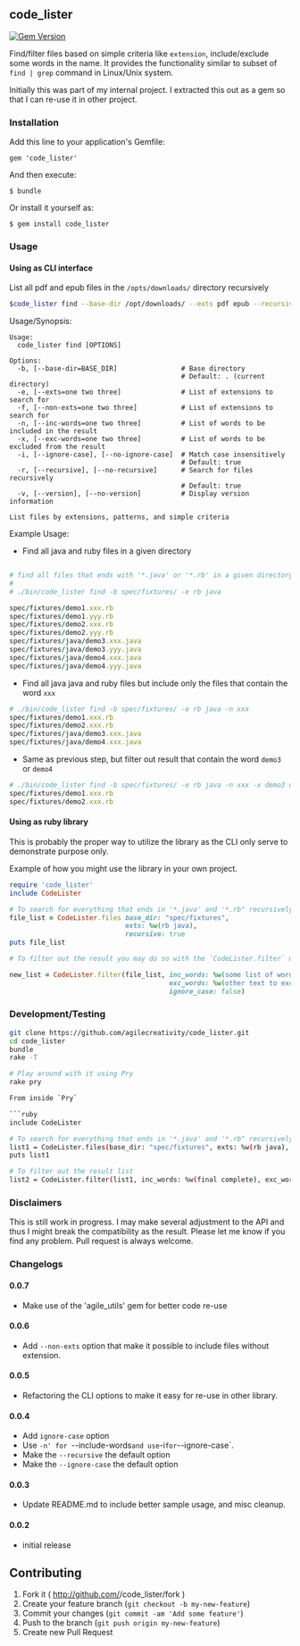 ## code_lister

[![Gem Version](https://badge.fury.io/rb/code_lister.svg)](http://badge.fury.io/rb/code_lister)

Find/filter files based on simple criteria like `extension`, include/exclude some words in the name.
It provides the functionality similar to subset of `find | grep` command in Linux/Unix system.

Initially this was part of my internal project. I extracted this out as a gem so
that I can re-use it in other project.

### Installation

Add this line to your application's Gemfile:

    gem 'code_lister'

And then execute:

    $ bundle

Or install it yourself as:

    $ gem install code_lister

### Usage

#### Using as CLI interface

List all pdf and epub files in the `/opts/downloads/` directory recursively

```sh
$code_lister find --base-dir /opt/downloads/ --exts pdf epub --recursive
```

Usage/Synopsis:

```
Usage:
  code_lister find [OPTIONS]

Options:
  -b, [--base-dir=BASE_DIR]                # Base directory
                                           # Default: . (current directory)
  -e, [--exts=one two three]               # List of extensions to search for
  -f, [--non-exts=one two three]           # List of extensions to search for
  -n, [--inc-words=one two three]          # List of words to be included in the result
  -x, [--exc-words=one two three]          # List of words to be excluded from the result
  -i, [--ignore-case], [--no-ignore-case]  # Match case insensitively
                                           # Default: true
  -r, [--recursive], [--no-recursive]      # Search for files recursively
                                           # Default: true
  -v, [--version], [--no-version]          # Display version information

List files by extensions, patterns, and simple criteria
```

Example Usage:

- Find all java and ruby files in a given directory

```ruby

# find all files that ends with '*.java' or '*.rb' in a given directory
#
# ./bin/code_lister find -b spec/fixtures/ -e rb java

spec/fixtures/demo1.xxx.rb
spec/fixtures/demo1.yyy.rb
spec/fixtures/demo2.xxx.rb
spec/fixtures/demo2.yyy.rb
spec/fixtures/java/demo3.xxx.java
spec/fixtures/java/demo3.yyy.java
spec/fixtures/java/demo4.xxx.java
spec/fixtures/java/demo4.yyy.java
```

- Find all java java and ruby files but include only the files that contain the word `xxx`

```ruby
# ./bin/code_lister find -b spec/fixtures/ -e rb java -n xxx
spec/fixtures/demo1.xxx.rb
spec/fixtures/demo2.xxx.rb
spec/fixtures/java/demo3.xxx.java
spec/fixtures/java/demo4.xxx.java
```

- Same as previous step, but filter out result that contain the word `demo3` or `demo4`

```ruby
# ./bin/code_lister find -b spec/fixtures/ -e rb java -n xxx -x demo3 demo4
spec/fixtures/demo1.xxx.rb
spec/fixtures/demo2.xxx.rb
```

#### Using as ruby library

This is probably the proper way to utilize the library as the CLI only serve to
demonstrate purpose only.

Example of how you might use the library in your own project.

```ruby
require 'code_lister'
include CodeLister

# To search for everything that ends in '*.java' and '*.rb" recursively
file_list = CodeLister.files base_dir: "spec/fixtures",
                             exts: %w(rb java),
                             recursive: true
puts file_list

# To filter out the result you may do so with the `CodeLister.filter` method

new_list = CodeLister.filter(file_list, inc_words: %w(some list of word),
                                        exc_words: %w(other text to excluded),
                                        ignore_case: false)

```

### Development/Testing

```sh
git clone https://github.com/agilecreativity/code_lister.git
cd code_lister
bundle
rake -T

# Play around with it using Pry
rake pry

From inside `Pry`

```ruby
include CodeLister

# To search for everything that ends in '*.java' and '*.rb" recursively
list1 = CodeLister.files(base_dir: "spec/fixtures", exts: %w(rb java), recursive: true)
puts list1

# To filter out the result list
list2 = CodeLister.filter(list1, inc_words: %w(final complete), exc_words: %w(demo test))
```

### Disclaimers

This is still work in progress. I may make several adjustment to the API and thus I might break
the compatibility as the result. Please let me know if you find any problem. Pull request is
always welcome.

### Changelogs

#### 0.0.7

- Make use of the 'agile_utils' gem for better code re-use

#### 0.0.6

- Add `--non-exts` option that make it possible to include files without extension.

#### 0.0.5

- Refactoring the CLI options to make it easy for re-use in other library.

#### 0.0.4

- Add `ignore-case` option
- Use `-n' for `--include-words` and use `-i` for `--ignore-case`.
- Make the `--recursive` the default option
- Make the `--ignore-case` the default option

#### 0.0.3

- Update README.md to include better sample usage, and misc cleanup.

#### 0.0.2

- initial release

## Contributing

1. Fork it ( http://github.com/<my-github-username>/code_lister/fork )
2. Create your feature branch (`git checkout -b my-new-feature`)
3. Commit your changes (`git commit -am 'Add some feature'`)
4. Push to the branch (`git push origin my-new-feature`)
5. Create new Pull Request
